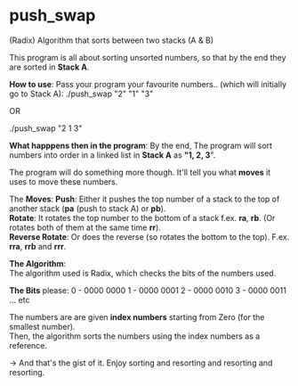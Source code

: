 # push_swap
(Radix) Algorithm that sorts between two stacks (A &amp; B)

This program is all about sorting unsorted numbers, so that by the end they are sorted in **Stack A**.

**How to use**: 
Pass your program your favourite numbers.. (which will initially go to Stack A):
./push_swap "2" "1" "3"

OR 

./push_swap "2 1 3"

**What happpens then in the program**:
By the end, The program will sort numbers into order in a linked list in **Stack A** as **"1, 2, 3**".

The program will do something more though. It'll tell you what **moves** it uses to move these numbers.

The **Moves**:
**Push**: Either it pushes the top number of a stack to the top of another stack (**pa** (push to stack A) or **pb**).  
**Rotate**: It rotates the top number to the bottom of a stack f.ex. **ra**, **rb**. (Or rotates both of them at the same time **rr**).  
**Reverse Rotate**: Or does the reverse (so rotates the bottom to the top). F.ex. **rra**, **rrb** and **rrr**.  

**The Algorithm**:  
The algorithm used is Radix, which checks the bits of the numbers used.

**The Bits** please:
 0 - 0000 0000
 1 - 0000 0001
 2 - 0000 0010
 3 - 0000 0011
 ...
 etc

The numbers are are given **index numbers** starting from Zero (for the smallest number).  
Then, the algorithm sorts the numbers using the index numbers as a reference.

-> And that's the gist of it. Enjoy sorting and resorting and resorting and resorting.  
